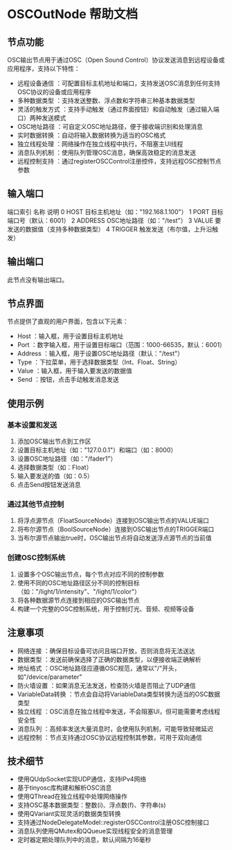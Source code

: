 # OSCOutNode 帮助文档
## 节点功能
OSC输出节点用于通过OSC（Open Sound Control）协议发送消息到远程设备或应用程序，支持以下特性：

- 远程设备通信 ：可配置目标主机地址和端口，支持发送OSC消息到任何支持OSC协议的设备或应用程序
- 多种数据类型 ：支持发送整数、浮点数和字符串三种基本数据类型
- 灵活的触发方式 ：支持手动触发（通过界面按钮）和自动触发（通过输入端口）两种发送模式
- OSC地址路径 ：可自定义OSC地址路径，便于接收端识别和处理消息
- 实时数据转换 ：自动将输入数据转换为适当的OSC格式
- 独立线程处理 ：网络操作在独立线程中执行，不阻塞主UI线程
- 消息队列机制 ：使用队列管理OSC消息，确保高效稳定的消息发送
- 远程控制支持 ：通过registerOSCControl注册控件，支持远程OSC控制节点参数
## 输入端口
端口索引 名称 说明 0 HOST 目标主机地址（如："192.168.1.100"） 1 PORT 目标端口号（默认：6001） 2 ADDRESS OSC地址路径（如："/test"） 3 VALUE 要发送的数据值（支持多种数据类型） 4 TRIGGER 触发发送（布尔值，上升沿触发）

## 输出端口
此节点没有输出端口。

## 节点界面
节点提供了直观的用户界面，包含以下元素：

- Host ：输入框，用于设置目标主机地址
- Port ：数字输入框，用于设置目标端口（范围：1000-66535，默认：6001）
- Address ：输入框，用于设置OSC地址路径（默认："/test"）
- Type ：下拉菜单，用于选择数据类型（Int、Float、String）
- Value ：输入框，用于输入要发送的数据值
- Send ：按钮，点击手动触发消息发送
## 使用示例
### 基本设置和发送
1. 添加OSC输出节点到工作区
2. 设置目标主机地址（如："127.0.0.1"）和端口（如：8000）
3. 设置OSC地址路径（如："/fader1"）
4. 选择数据类型（如：Float）
5. 输入要发送的值（如：0.5）
6. 点击Send按钮发送消息
### 通过其他节点控制
1. 将浮点源节点（FloatSourceNode）连接到OSC输出节点的VALUE端口
2. 将布尔源节点（BoolSourceNode）连接到OSC输出节点的TRIGGER端口
3. 当布尔源节点输出true时，OSC输出节点将自动发送浮点源节点的当前值
### 创建OSC控制系统
1. 设置多个OSC输出节点，每个节点对应不同的控制参数
2. 使用不同的OSC地址路径区分不同的控制目标（如："/light/1/intensity"、"/light/1/color"）
3. 将各种数据源节点连接到相应的OSC输出节点
4. 构建一个完整的OSC控制系统，用于控制灯光、音频、视频等设备
## 注意事项
- 网络连接 ：确保目标设备可访问且端口开放，否则消息将无法送达
- 数据类型 ：发送前确保选择了正确的数据类型，以便接收端正确解析
- 地址格式 ：OSC地址路径应遵循OSC规范，通常以"/"开头，如"/device/parameter"
- 防火墙设置 ：如果消息无法发送，检查防火墙是否阻止了UDP通信
- VariableData转换 ：节点会自动将VariableData类型转换为适当的OSC数据类型
- 独立线程 ：OSC消息在独立线程中发送，不会阻塞UI，但可能需要考虑线程安全性
- 消息队列 ：高频率发送大量消息时，会使用队列机制，可能导致轻微延迟
- 远程控制 ：节点支持通过OSC协议远程控制其参数，可用于双向通信
## 技术细节
- 使用QUdpSocket实现UDP通信，支持IPv4网络
- 基于tinyosc库构建和解析OSC消息
- 使用QThread在独立线程中处理网络操作
- 支持OSC基本数据类型：整数(i)、浮点数(f)、字符串(s)
- 使用QVariant实现灵活的数据类型转换
- 支持通过NodeDelegateModel::registerOSCControl注册OSC控制接口
- 消息队列使用QMutex和QQueue实现线程安全的消息管理
- 定时器定期处理队列中的消息，默认间隔为16毫秒